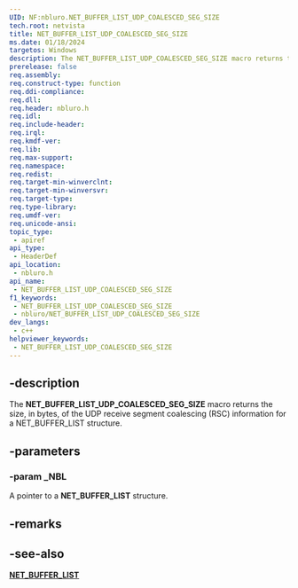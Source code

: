 ```yaml
---
UID: NF:nbluro.NET_BUFFER_LIST_UDP_COALESCED_SEG_SIZE
tech.root: netvista
title: NET_BUFFER_LIST_UDP_COALESCED_SEG_SIZE
ms.date: 01/18/2024
targetos: Windows
description: The NET_BUFFER_LIST_UDP_COALESCED_SEG_SIZE macro returns the size, in bytes, of the UDP receive segment coalescing (RSC) information for a NET_BUFFER_LIST structure.
prerelease: false
req.assembly: 
req.construct-type: function
req.ddi-compliance: 
req.dll: 
req.header: nbluro.h
req.idl: 
req.include-header: 
req.irql: 
req.kmdf-ver: 
req.lib: 
req.max-support: 
req.namespace: 
req.redist: 
req.target-min-winverclnt: 
req.target-min-winversvr: 
req.target-type: 
req.type-library: 
req.umdf-ver: 
req.unicode-ansi: 
topic_type:
 - apiref
api_type:
 - HeaderDef
api_location:
 - nbluro.h
api_name:
 - NET_BUFFER_LIST_UDP_COALESCED_SEG_SIZE
f1_keywords:
 - NET_BUFFER_LIST_UDP_COALESCED_SEG_SIZE
 - nbluro/NET_BUFFER_LIST_UDP_COALESCED_SEG_SIZE
dev_langs:
 - c++
helpviewer_keywords:
 - NET_BUFFER_LIST_UDP_COALESCED_SEG_SIZE
---
```


## -description

The **NET_BUFFER_LIST_UDP_COALESCED_SEG_SIZE** macro returns the size, in bytes, of the UDP receive segment coalescing (RSC) information for a NET_BUFFER_LIST structure.

## -parameters

### -param _NBL

A pointer to a **NET_BUFFER_LIST** structure.

## -remarks

## -see-also

[**NET_BUFFER_LIST**](../nbl/ns-nbl-net_buffer_list.md)

